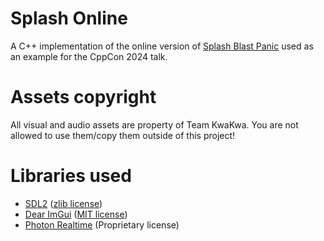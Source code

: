 # Splash Online
A C++ implementation of the online version of [Splash Blast Panic](https://playsbp.ch/) used as an example for the CppCon 2024 talk.
# Assets copyright
All visual and audio assets are property of Team KwaKwa. You are not allowed to use them/copy them outside of this project!
# Libraries used
- [SDL2](https://www.libsdl.org/) ([zlib license](https://www.libsdl.org/license.php))
- [Dear ImGui](https://github.com/ocornut/imgui) ([MIT license](https://github.com/ocornut/imgui/blob/master/LICENSE.txt))
- [Photon Realtime](https://www.photonengine.com/realtime) (Proprietary license)
